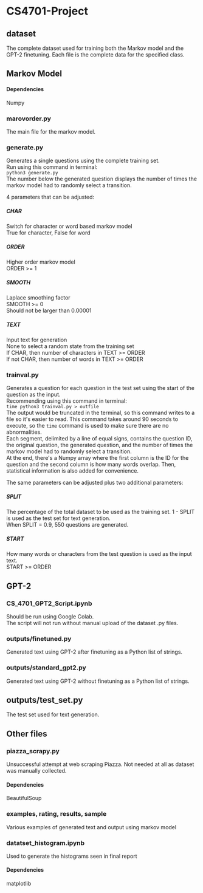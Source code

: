 # CS4701-Project


## dataset
The complete dataset used for training both the Markov model and the GPT-2 finetuning. Each file is the complete data for the specified class.

## Markov Model
#### **Dependencies**
Numpy

### marovorder.py
The main file for the markov model.

### generate.py
Generates a single questions using the complete training set.\
Run using this command in terminal:\
`python3 generate.py`\
The number below the generated question displays the number of times the markov model had to randomly select a transition.

4 parameters that can be adjusted:

##### CHAR
Switch for character or word based markov model\
True for character, False for word

##### ORDER
Higher order markov model\
ORDER >= 1

##### SMOOTH
Laplace smoothing factor\
SMOOTH >= 0\
Should not be larger than 0.00001

##### TEXT
Input text for generation\
None to select a random state from the training set\
If CHAR, then number of characters in TEXT >= ORDER\
If not CHAR, then number of words in TEXT >= ORDER

### trainval.py
Generates a question for each question in the test set using the start of the question as the input.\
Recommending using this command in terminal:\
`time python3 trainval.py > outfile`\
The output would be truncated in the terminal, so this command writes to a file so it's easier to read. This command takes around 90 seconds to execute, so the `time` command is used to make sure there are no abnormalities.\
Each segment, delimited by a line of equal signs, contains the question ID, the original question, the generated question, and the number of times the markov model had to randomly select a transition.\
At the end, there's a Numpy array where the first column is the ID for the question and the second column is how many words overlap. Then, statistical information is also added for convenience.

The same parameters can be adjusted plus two additional parameters:

##### SPLIT
The percentage of the total dataset to be used as the training set. 1 - SPLIT is used as the test set for text generation.\
When SPLIT = 0.9, 550 questions are generated.

##### START
How many words or characters from the test question is used as the input text.\
START >= ORDER

## GPT-2
### CS_4701_GPT2_Script.ipynb
Should be run using Google Colab.\
The script will not run without manual upload of the dataset .py files.

### outputs/finetuned.py
Generated text using GPT-2 after finetuning as a Python list of strings.

### outputs/standard_gpt2.py
Generated text using GPT-2 without finetuning as a Python list of strings.

## outputs/test_set.py
The test set used for text generation.

## Other files

### piazza_scrapy.py
Unsuccessful attempt at web scraping Piazza. Not needed at all as dataset was manually collected.
#### **Dependencies**
BeautifulSoup

### examples, rating, results, sample
Various examples of generated text and output using markov model

### datatset_histogram.ipynb
Used to generate the histograms seen in final report
#### **Dependencies**
matplotlib
